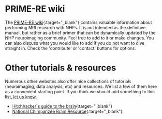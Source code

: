 # PRIME-RE wiki     
The [PRIME-RE wiki](https://github.com/PRIME-RE/prime-re.github.io/wiki/){:target="_blank"} contains valuable information about performing MRI research with NHPs. It is not intended as the definitive manual, but rather as a brief primer that can be dynamically updated by the NHP neuroimaging community. Feel free to add to it or make changes. You can also discuss what you would like to add if you do not want to dive straight in. Check the 'contribute' or 'contact' buttons for options.


# Other tutorials & resources
Numerous other websites also offer nice collections of tutorials (neuroimaging, data analysis, etc) and resources. We list a few of them here as a convenient starting point. If you think we should add something to this list, [let us know](https://github.com/PRIME-RE/prime-re.github.io/issues/new?assignees=&labels=Contact&template=contact.md&title=[Contact]:%C2%A0%3Ctopic%3E).
<br>

- [Hitchhacker's guide to the brain](https://learn-neuroimaging.github.io/hitchhackers_guide_brain/){:target="_blank"}
- [National Chimpanzee Brain Resource](https://www.chimpanzeebrain.org/){:target="_blank"}  

